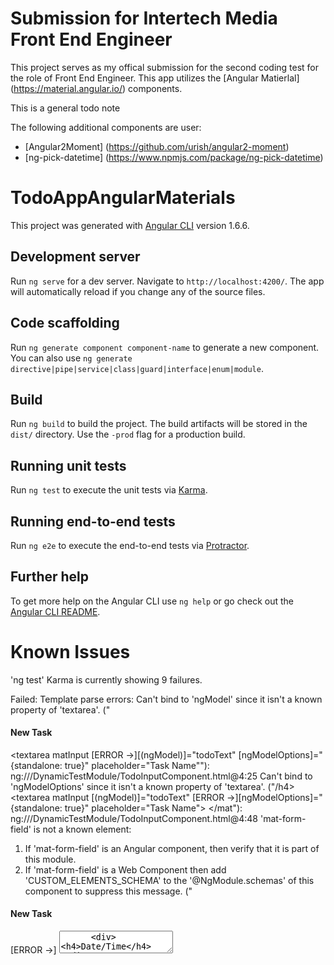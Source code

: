 # Submission for Intertech Media Front End Engineer

This project serves as my offical submission for the second coding test for the role of Front End Engineer.
This app utilizes the [Angular Matierlal] (https://material.angular.io/) components.

This is a general todo note 

The following additional components are user:

* [Angular2Moment] (https://github.com/urish/angular2-moment)
* [ng-pick-datetime] (https://www.npmjs.com/package/ng-pick-datetime)

# TodoAppAngularMaterials

This project was generated with [Angular CLI](https://github.com/angular/angular-cli) version 1.6.6.

## Development server

Run `ng serve` for a dev server. Navigate to `http://localhost:4200/`. The app will automatically reload if you change any of the source files.

## Code scaffolding

Run `ng generate component component-name` to generate a new component. You can also use `ng generate directive|pipe|service|class|guard|interface|enum|module`.

## Build

Run `ng build` to build the project. The build artifacts will be stored in the `dist/` directory. Use the `-prod` flag for a production build.

## Running unit tests

Run `ng test` to execute the unit tests via [Karma](https://karma-runner.github.io).

## Running end-to-end tests

Run `ng e2e` to execute the end-to-end tests via [Protractor](http://www.protractortest.org/).

## Further help

To get more help on the Angular CLI use `ng help` or go check out the [Angular CLI README](https://github.com/angular/angular-cli/blob/master/README.md).


# Known Issues

'ng test' Karma is currently showing 9 failures.

Failed: Template parse errors:
Can't bind to 'ngModel' since it isn't a known property of 'textarea'. ("
    <h4>New Task</h4>
    <mat-form-field class="todo-full-width">
      <textarea matInput [ERROR ->][(ngModel)]="todoText" [ngModelOptions]="{standalone: true}"
                placeholder="Task Name""): ng:///DynamicTestModule/TodoInputComponent.html@4:25
Can't bind to 'ngModelOptions' since it isn't a known property of 'textarea'. ("/h4>
    <mat-form-field class="todo-full-width">
      <textarea matInput [(ngModel)]="todoText" [ERROR ->][ngModelOptions]="{standalone: true}"
                placeholder="Task Name"></textarea>
    </mat"): ng:///DynamicTestModule/TodoInputComponent.html@4:48
'mat-form-field' is not a known element:
1. If 'mat-form-field' is an Angular component, then verify that it is part of this module.
2. If 'mat-form-field' is a Web Component then add 'CUSTOM_ELEMENTS_SCHEMA' to the '@NgModule.schemas' of this component to suppress this message. ("
  <form class="todo-form">
    <h4>New Task</h4>
    [ERROR ->]<mat-form-field class="todo-full-width">
      <textarea matInput [(ngModel)]="todoText" [ngModelOpt"): ng:///DynamicTestModule/TodoInputComponent.html@3:4
Can't bind to 'ngModel' since it isn't a known property of 'input'. ("
    <div class="input-wrapper">
      <div><h4>Date/Time</h4></div>
      <input matInput [ERROR ->][(ngModel)]="todoDate" [ngModelOptions]="{standalone: true}"
             [owlDateTimeTrigger]="dtPi"): ng:///DynamicTestModule/TodoInputComponent.html@9:22
Can't bind to 'ngModelOptions' since it isn't a known property of 'input'. (""input-wrapper">
      <div><h4>Date/Time</h4></div>
      <input matInput [(ngModel)]="todoDate" [ERROR ->][ngModelOptions]="{standalone: true}"
             [owlDateTimeTrigger]="dtPicker1" [owlDateTime]="d"): ng:///DynamicTestModule/TodoInputComponent.html@9:45
Can't bind to 'owlDateTimeTrigger' since it isn't a known property of 'input'. (">
      <input matInput [(ngModel)]="todoDate" [ngModelOptions]="{standalone: true}"
             [ERROR ->][owlDateTimeTrigger]="dtPicker1" [owlDateTime]="dtPicker1">
      <owl-date-time #dtPicker1></owl-da"): ng:///DynamicTestModule/TodoInputComponent.html@10:13
Can't bind to 'owlDateTime' since it isn't a known property of 'input'. ("l)]="todoDate" [ngModelOptions]="{standalone: true}"
             [owlDateTimeTrigger]="dtPicker1" [ERROR ->][owlDateTime]="dtPicker1">
      <owl-date-time #dtPicker1></owl-date-time>
    </div>
"): ng:///DynamicTestModule/TodoInputComponent.html@10:46
'owl-date-time' is not a known element:
1. If 'owl-date-time' is an Angular component, then verify that it is part of this module.
2. If 'owl-date-time' is a Web Component then add 'CUSTOM_ELEMENTS_SCHEMA' to the '@NgModule.schemas' of this component to suppress this message. ("standalone: true}"
             [owlDateTimeTrigger]="dtPicker1" [owlDateTime]="dtPicker1">
      [ERROR ->]<owl-date-time #dtPicker1></owl-date-time>
    </div>
    <div class="clearfix"></div>
"): ng:///DynamicTestModule/TodoInputComponent.html@11:6
'mat-card' is not a known element:
1. If 'mat-card' is an Angular component, then verify that it is part of this module.
2. If 'mat-card' is a Web Component then add 'CUSTOM_ELEMENTS_SCHEMA' to the '@NgModule.schemas' of this component to suppress this message. ("[ERROR ->]<mat-card *ngIf="showMe" class="todo-card">
  <form class="todo-form">
    <h4>New Task</h4>
"): ng:///DynamicTestModule/TodoInputComponent.html@0:0


